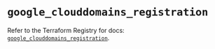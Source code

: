 # `google_clouddomains_registration`

Refer to the Terraform Registry for docs: [`google_clouddomains_registration`](https://registry.terraform.io/providers/hashicorp/google/6.10.0/docs/resources/clouddomains_registration).
